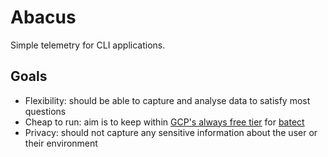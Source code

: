 # Abacus

Simple telemetry for CLI applications.

## Goals

* Flexibility: should be able to capture and analyse data to satisfy most questions
* Cheap to run: aim is to keep within [GCP's always free tier](https://cloud.google.com/free/docs/gcp-free-tier#always-free) for [batect](https://github.com/charleskorn/batect)
* Privacy: should not capture any sensitive information about the user or their environment

